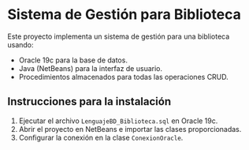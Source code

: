 # Sistema de Gestión para Biblioteca
Este proyecto implementa un sistema de gestión para una biblioteca usando:
- Oracle 19c para la base de datos.
- Java (NetBeans) para la interfaz de usuario.
- Procedimientos almacenados para todas las operaciones CRUD.

## Instrucciones para la instalación
1. Ejecutar el archivo `LenguajeBD_Biblioteca.sql` en Oracle 19c.
2. Abrir el proyecto en NetBeans e importar las clases proporcionadas.
3. Configurar la conexión en la clase `ConexionOracle`.
